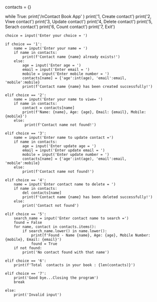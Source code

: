 contacts = {}

while True:
    print('/nContact Book App' )
    print('1, Create contact')
    print('2, Viwe contact')
    print('3, Update contact')
    print('4, Delete contact')
    print('5, Serach contact')
    print('6, Count contact')
    print('7, Exit')
    
    
    choice = input('Enter your choice = ') 
    
    if choice == '1':
        name = input('Enter your name = ')
        if name in contacts:
            print(f'Contact name {name} already exists!')
        else:
            age = input('Enter age = ')
            email = input('Enter email = ')
            mobile = input('Enter mobile number = ')
            contacts[name] = {'age':int(age), 'email':email, 'mobile':mobile} 
            print(f'Contact name {name} has been created successfully!')

    elif choice == '2':
        name = input('Enter your name to viwe= ')
        if name in contacts:
            contact = contacts[name]
            print(f'Name: {name}, Age: {age}, Email: {email}, Mobile: {mobile}')
        else:
             print(f'Contact name not found!')
             
    elif choice == '3':
        name = input('Enter name to update contact =')
        if name in contacts:
            age = input('Enter update age = ')
            email = input('Enter update email = ')
            mobile = input('Enter update number = ')
            contacts[name] = {'age':int(age), 'email':email, 'mobile':mobile}
        else:
            print(f'Contact name not found!')
    
    elif choice == '4':
        name = input('Enter contact name to delete = ')
        if name in contacts:
            del contacts[name]
            print(f'Contact name {name} has been deleted successfully!')
        else:
            print('Contact not found')
            
    elif choice == '5':
        search_name = input('Enter contact name to search =')
        found = False
        for name, contact in contacts.items():
            if search_name.lower() in name.lower(): 
                print(f'Found - Name {name}, Age: {age}, Mobile Number: {mobile}, Email: {email}')
                found = True
        if not found:
            print('No contact found with that name')
      
    elif choice == '6':
        print(f'Total  contacts in your book : {len(contacts)}')
        
    elif choice == '7':
        print('Good bye...Closing the program')
        break
    
    else:
        print('Invalid input')                    
                    
            
                   
                                     
